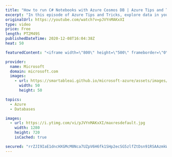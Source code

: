 ```yaml
---
title: "How to run C# Notebooks with Azure Cosmos DB | Azure Tips and Tricks"
excerpt: "In this episode of Azure Tips and Tricks, explore data in your Azure Cosmos DB and run experiments with C# notebooks.   For more tips and tricks, visit: https://aka.ms/azuretipsandtricks    Get started with 12 months of free services and $200 USD in credit. Create your free account today with Microsoft"
originalUrl: https://youtube.com/watch?v=pJVYnMAKxXI
type: video
price: Free
length: PT2M49S
publishedDateTime: 2020-12-08T16:04:38Z
heat: 50

featuredContent: "<iframe width=\"800\" height=\"500\" frameborder=\"0\" src=\"https://www.youtube.com/embed/pJVYnMAKxXI\" allow=\"accelerometer; autoplay; encrypted-media; gyroscope; picture-in-picture\" allowfullscreen></iframe>"

provider:
  name: Microsoft
  domain: microsoft.com
  images:
    - url: https://smartableai.github.io/microsoft-azure/assets/images/organizations/microsoft.com-50x50.jpg
      width: 50
      height: 50

topics:
  - Azure
  - Databases

images:
  - url: https://i.ytimg.com/vi/pJVYnMAKxXI/maxresdefault.jpg
    width: 1280
    height: 720
    isCached: true

secured: "rrZJI9IaE1dncHXGMcM0Nca7UZpV6H6fk1SHp2ecSG5zlfZtDsn91RSAAzmkWHnVgIHaOsEJp5rOKZ+ktTYA1wDOMu5kbjImYu8UqV+IIUXelc3r7jZTk58g9eJ7US5rufiV21108kEUW0R6Q/yNkDXiw1YuS+ScEAEniCKZGQHXzkVHrXuPHDxj0HJ4UIXZYHHI9MnMtWspyloDzNHJ+blLDABcsDCgPsJOOv/XwSSPdgurTnbLh22JIogE0Aw4SQ16y2dGMW08kfZHEcA/1tFI90USGr3cc/OhooWUp0L9xw50kLKMJU1OPYg7KJZXQahjV73TvXWAUd3BD+bTwsbrrdBFbaD7N+gVzOsL+ngQ8MvmJIDC1y7GBbdF176241yUmJ+vFMYKmsfOjw3O2/Sfq07VIToDX4wdC45Crmg=;UaJ088KCMoLy/14S0e6YTA=="
---
```


